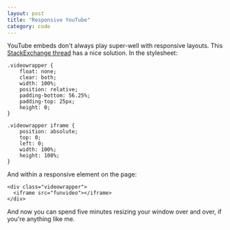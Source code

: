 ```yaml
---
layout: post
title: "Responsive YouTube"
category: code
---
```


YouTube embeds don't always play super-well with responsive layouts. This [StackExchange thread](http://stackoverflow.com/questions/15844500/shrink-a-youtube-video-to-responsive-width) has a nice solution. In the stylesheet:  

	.videowrapper {
    	float: none;
    	clear: both;
    	width: 100%;
    	position: relative;
    	padding-bottom: 56.25%;
    	padding-top: 25px;
    	height: 0;
	}

	.videowrapper iframe {
    	position: absolute;
    	top: 0;
    	left: 0;
    	width: 100%;
    	height: 100%;
	}

And within a responsive element on the page:  

	<div class="videowrapper">
	  <iframe src="funvideo"></iframe>
	</div>

And now you can spend five minutes resizing your window over and over, if you're anything like me.